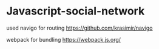 # Javascript-social-network
used navigo for routing
https://github.com/krasimir/navigo

webpack for bundling
https://webpack.js.org/
